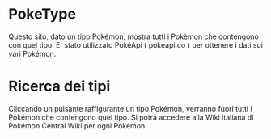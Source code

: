 # PokeType
Questo sito, dato un tipo Pokémon, mostra tutti i Pokèmon che contengono con quel tipo.
E' stato utilizzato PokéApi ( pokeapi.co ) per ottenere i dati sui vari Pokémon.

# Ricerca dei tipi
Cliccando un pulsante raffigurante un tipo Pokémon, verranno fuori tutti i Pokémon che contengono quel tipo.
Si potrà accedere alla Wiki italiana di Pokémon Central Wiki per ogni Pokémon.
